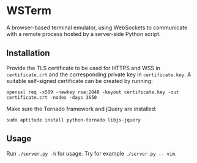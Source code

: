 WSTerm
======

A browser-based terminal emulator, using WebSockets to communicate with
a remote process hosted by a server-side Python script.

Installation
------------

Provide the TLS certificate to be used for HTTPS and WSS in
`certificate.crt` and the corresponding private key in
`certificate.key`. A suitable self-signed certificate can be created by
running:

    openssl req -x509 -newkey rsa:2048 -keyout certificate.key -out certificate.crt -nodes -days 3650

Make sure the Tornado framework and jQuery are installed:

    sudo aptitude install python-tornado libjs-jquery

Usage
-----

Run `./server.py -h` for usage. Try for example `./server.py -- vim`.
